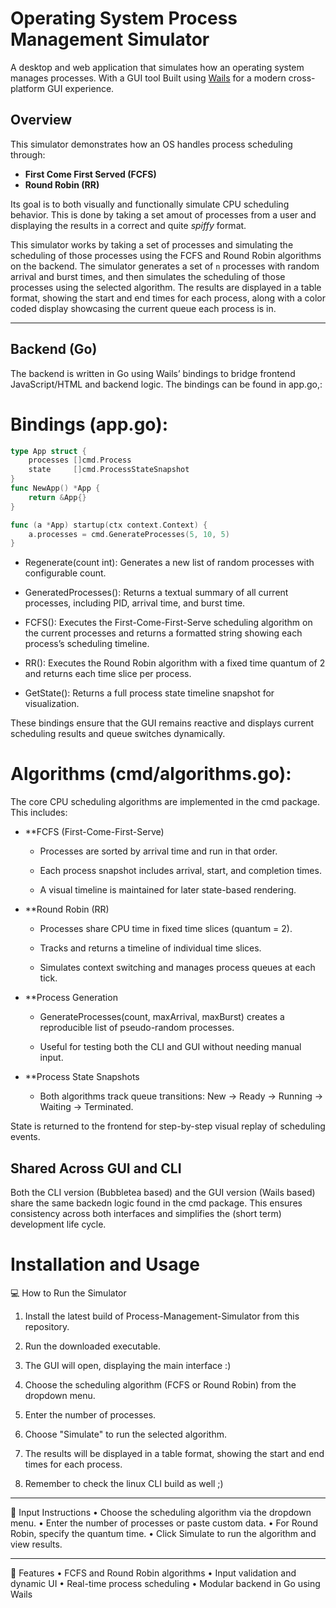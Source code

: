 # Operating System Process Management Simulator

A desktop and web application that simulates how an operating system manages processes. With a GUI tool Built using [Wails](https://wails.io/) for a modern cross-platform GUI experience.

## Overview

This simulator demonstrates how an OS handles process scheduling through:

- **First Come First Served (FCFS)**
- **Round Robin (RR)**

Its goal is to both visually and functionally simulate CPU scheduling behavior. This is done by taking a set amout of processes from a user and displaying the results in a correct and quite *spiffy* format.

This simulator works by taking a set of processes and simulating the scheduling of those processes using the FCFS and Round Robin algorithms on the backend. The simulator generates a set of `n` processes with random arrival and burst times, and then simulates the scheduling of those processes using the selected algorithm. The results are displayed in a table format, showing the start and end times for each process, along with a color coded display showcasing the current queue each process is in.

---

## Backend (Go)

The backend is written in Go using Wails’ bindings to bridge frontend JavaScript/HTML and backend logic. The bindings can be found in app.go,:
# Bindings (app.go):
```go
type App struct {
	processes []cmd.Process
	state     []cmd.ProcessStateSnapshot
}
func NewApp() *App {
    return &App{}
}

func (a *App) startup(ctx context.Context) {
	a.processes = cmd.GenerateProcesses(5, 10, 5)
}

```
- Regenerate(count int): Generates a new list of random processes with configurable count.

- GeneratedProcesses(): Returns a textual summary of all current processes, including PID, arrival time, and burst time.

- FCFS(): Executes the First-Come-First-Serve scheduling algorithm on the current processes and returns a formatted string showing each process’s scheduling timeline.

- RR(): Executes the Round Robin algorithm with a fixed time quantum of 2 and returns each time slice per process.

- GetState(): Returns a full process state timeline snapshot for visualization.

These bindings ensure that the GUI remains reactive and displays current scheduling results and queue switches dynamically.

# Algorithms (cmd/algorithms.go):
The core CPU scheduling algorithms are implemented in the cmd package. This includes:

- **FCFS (First-Come-First-Serve)

    - Processes are sorted by arrival time and run in that order.

    - Each process snapshot includes arrival, start, and completion times.

    - A visual timeline is maintained for later state-based rendering.

- **Round Robin (RR)

    - Processes share CPU time in fixed time slices (quantum = 2).

    - Tracks and returns a timeline of individual time slices.

    - Simulates context switching and manages process queues at each tick.

- **Process Generation

    - GenerateProcesses(count, maxArrival, maxBurst) creates a reproducible list of pseudo-random processes.

    - Useful for testing both the CLI and GUI without needing manual input.

- **Process State Snapshots

    - Both algorithms track queue transitions: New -> Ready -> Running -> Waiting -> Terminated.

State is returned to the frontend for step-by-step visual replay of scheduling events.

## Shared Across GUI and CLI
Both the CLI version (Bubbletea based) and the GUI version (Wails based) share the same backedn logic found in the cmd package. This ensures consistency across both interfaces and simplifies the (short term) development life cycle.

# Installation and Usage

💻 How to Run the Simulator
1. Install the latest build of Process-Management-Simulator from this repository.
2. Run the downloaded executable.
3. The GUI will open, displaying the main interface :)
4. Choose the scheduling algorithm (FCFS or Round Robin) from the dropdown menu.
5. Enter the number of processes.
6. Choose "Simulate" to run the selected algorithm.
7. The results will be displayed in a table format, showing the start and end times for each process.

8. Remember to check the linux CLI build as well ;)


_______________________________________
🧾 Input Instructions
•	Choose the scheduling algorithm via the dropdown menu.
•	Enter the number of processes or paste custom data.
•	For Round Robin, specify the quantum time.
•	Click Simulate to run the algorithm and view results.
________________________________________
📌 Features
•	FCFS and Round Robin algorithms
•	Input validation and dynamic UI
•	Real-time process scheduling
•	Modular backend in Go using Wails




